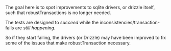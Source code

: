 The goal here is to spot improvements to sqlite drivers, or drizzle itself, such that robustTransactions is no longer needed.

The tests are designed to *succeed* while the inconsistencies/transaction-fails are *still happening*. 

So if they start failing, the drivers (or Drizzle) may have been improved to fix some of the issues that make robustTransaction necessary. 
